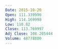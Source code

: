 ```yaml
---
Date: 2015-10-20
Open: 111.339996
High: 114.169998
Low: 110.82
Close: 113.769997
Adj Close: 108.205444
Volume: 48778800
---
```

